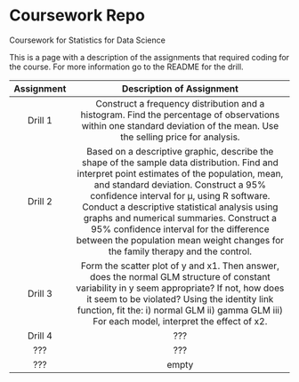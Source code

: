 

# Coursework Repo
Coursework for Statistics for Data Science

This is a page with a description of the assignments that required coding for the course.  For more information go to the README for the drill.

**Assignment**|**Description of Assignment**
:-----:|:-----:
Drill 1 |  Construct a frequency distribution and a histogram. Find the percentage of observations within one standard deviation of the mean. Use the selling price for analysis.
Drill 2 | Based on a descriptive graphic, describe the shape of the sample data distribution. Find and interpret point estimates of the population, mean, and standard deviation. Construct a 95% confidence interval for μ, using R software. Conduct a descriptive statistical analysis using graphs and numerical summaries. Construct a 95% confidence interval for the difference between the population mean weight changes for the family therapy and the control.
Drill 3 |Form the scatter plot of y and x1. Then answer, does the normal GLM structure of constant variability in y seem appropriate? If not, how does it seem to be violated? Using the identity link function, fit the: i) normal GLM ii) gamma GLM iii) For each model, interpret the effect of x2. 
Drill 4 | ???
??? | ???
??? | empty

